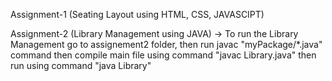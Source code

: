 Assignment-1 (Seating Layout using HTML, CSS, JAVASCIPT)


Assignment-2 (Library Management using JAVA)
-> To run the Library Management go to assignement2 folder,
  then run javac "myPackage/*.java" command 
  then compile main file using command "javac Library.java"
  then run using command "java Library"
